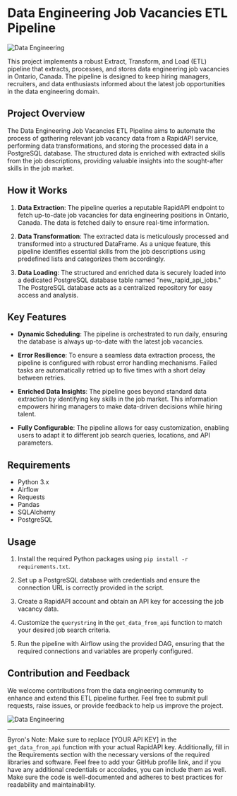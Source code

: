 # Data Engineering Job Vacancies ETL Pipeline

![Data Engineering](https://img.shields.io/badge/Data%20Engineering-Job%20Vacancies-blue)

This project implements a robust Extract, Transform, and Load (ETL) pipeline that extracts, processes, and stores data engineering job vacancies in Ontario, Canada. The pipeline is designed to keep hiring managers, recruiters, and data enthusiasts informed about the latest job opportunities in the data engineering domain.

## Project Overview

The Data Engineering Job Vacancies ETL Pipeline aims to automate the process of gathering relevant job vacancy data from a RapidAPI service, performing data transformations, and storing the processed data in a PostgreSQL database. The structured data is enriched with extracted skills from the job descriptions, providing valuable insights into the sought-after skills in the job market.

## How it Works

1. **Data Extraction**: The pipeline queries a reputable RapidAPI endpoint to fetch up-to-date job vacancies for data engineering positions in Ontario, Canada. The data is fetched daily to ensure real-time information.

2. **Data Transformation**: The extracted data is meticulously processed and transformed into a structured DataFrame. As a unique feature, this pipeline identifies essential skills from the job descriptions using predefined lists and categorizes them accordingly.

3. **Data Loading**: The structured and enriched data is securely loaded into a dedicated PostgreSQL database table named "new_rapid_api_jobs." The PostgreSQL database acts as a centralized repository for easy access and analysis.

## Key Features

- **Dynamic Scheduling**: The pipeline is orchestrated to run daily, ensuring the database is always up-to-date with the latest job vacancies.

- **Error Resilience**: To ensure a seamless data extraction process, the pipeline is configured with robust error handling mechanisms. Failed tasks are automatically retried up to five times with a short delay between retries.

- **Enriched Data Insights**: The pipeline goes beyond standard data extraction by identifying key skills in the job market. This information empowers hiring managers to make data-driven decisions while hiring talent.

- **Fully Configurable**: The pipeline allows for easy customization, enabling users to adapt it to different job search queries, locations, and API parameters.

## Requirements

- Python 3.x
- Airflow
- Requests
- Pandas
- SQLAlchemy
- PostgreSQL

## Usage

1. Install the required Python packages using `pip install -r requirements.txt`.

2. Set up a PostgreSQL database with credentials and ensure the connection URL is correctly provided in the script.

3. Create a RapidAPI account and obtain an API key for accessing the job vacancy data.

4. Customize the `querystring` in the `get_data_from_api` function to match your desired job search criteria.

5. Run the pipeline with Airflow using the provided DAG, ensuring that the required connections and variables are properly configured.

## Contribution and Feedback

We welcome contributions from the data engineering community to enhance and extend this ETL pipeline further. Feel free to submit pull requests, raise issues, or provide feedback to help us improve the project.


![Data Engineering](https://img.shields.io/badge/Data%20Engineering-Job%20Vacancies-blue)

---

Byron's Note: Make sure to replace [YOUR API KEY] in the `get_data_from_api` function with your actual RapidAPI key. Additionally, fill in the Requirements section with the necessary versions of the required libraries and software. Feel free to add your GitHub profile link, and if you have any additional credentials or accolades, you can include them as well. Make sure the code is well-documented and adheres to best practices for readability and maintainability.

